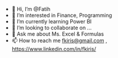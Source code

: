 - 👋 Hi, I’m @Fatih
- 👀 I’m interested in Finance, Programming
- 🌱 I’m currently learning Power BI
- 💞️ I’m looking to collaborate on ...
- 👀 Ask me about Ms. Excel & Formulas
- 📫 How to reach me fkiris@gmail.com , https://www.linkedin.com/in/fkiris/

<!---
Fkiris/Fkiris is a ✨ special ✨ repository because its `README.md` (this file) appears on your GitHub profile.
You can click the Preview link to take a look at your changes.
--->
